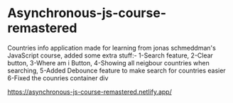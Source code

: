 # Asynchronous-js-course-remastered

Countries info application made for learning from jonas schmeddman's JavaScript course, added some extra stuff:- 1-Search feature, 2-Clear button, 3-Where am i Button, 4-Showing all neigbour countries when searching, 5-Added Debounce feature to make search for countries easier 6-Fixed the counries container div

https://asynchronous-js-course-remastered.netlify.app/
